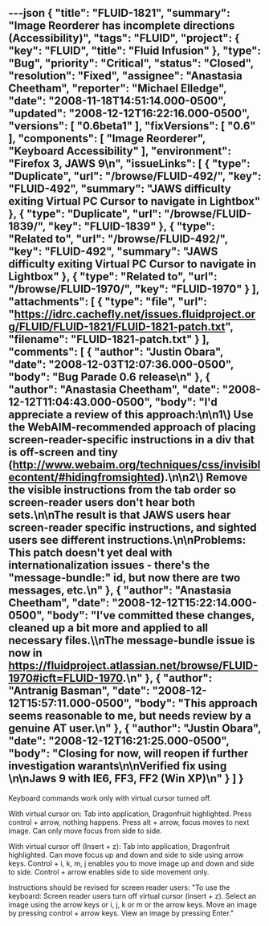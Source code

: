 ---json
{
  "title": "FLUID-1821",
  "summary": "Image Reorderer has incomplete directions (Accessibility)",
  "tags": "FLUID",
  "project": {
    "key": "FLUID",
    "title": "Fluid Infusion"
  },
  "type": "Bug",
  "priority": "Critical",
  "status": "Closed",
  "resolution": "Fixed",
  "assignee": "Anastasia Cheetham",
  "reporter": "Michael Elledge",
  "date": "2008-11-18T14:51:14.000-0500",
  "updated": "2008-12-12T16:22:16.000-0500",
  "versions": [
    "0.6beta1"
  ],
  "fixVersions": [
    "0.6"
  ],
  "components": [
    "Image Reorderer",
    "Keyboard Accessibility"
  ],
  "environment": "Firefox 3, JAWS 9\n",
  "issueLinks": [
    {
      "type": "Duplicate",
      "url": "/browse/FLUID-492/",
      "key": "FLUID-492",
      "summary": "JAWS difficulty exiting Virtual PC Cursor to navigate in Lightbox"
    },
    {
      "type": "Duplicate",
      "url": "/browse/FLUID-1839/",
      "key": "FLUID-1839"
    },
    {
      "type": "Related to",
      "url": "/browse/FLUID-492/",
      "key": "FLUID-492",
      "summary": "JAWS difficulty exiting Virtual PC Cursor to navigate in Lightbox"
    },
    {
      "type": "Related to",
      "url": "/browse/FLUID-1970/",
      "key": "FLUID-1970"
    }
  ],
  "attachments": [
    {
      "type": "file",
      "url": "https://idrc.cachefly.net/issues.fluidproject.org/FLUID/FLUID-1821/FLUID-1821-patch.txt",
      "filename": "FLUID-1821-patch.txt"
    }
  ],
  "comments": [
    {
      "author": "Justin Obara",
      "date": "2008-12-03T12:07:36.000-0500",
      "body": "Bug Parade  0.6 release\n"
    },
    {
      "author": "Anastasia Cheetham",
      "date": "2008-12-12T11:04:43.000-0500",
      "body": "I'd appreciate a review of this approach:\n\n1\\) Use the WebAIM-recommended approach of placing screen-reader-specific instructions in a div that is off-screen and tiny (<http://www.webaim.org/techniques/css/invisiblecontent/#hidingfromsighted>).\n\n2\\) Remove the visible instructions from the tab order so screen-reader users don't hear both sets.\n\nThe result is that JAWS users hear screen-reader specific instructions, and sighted users see different instructions.\n\nProblems: This patch doesn't yet deal with internationalization issues - there's the \"message-bundle:\" id, but now there are two messages, etc.\n"
    },
    {
      "author": "Anastasia Cheetham",
      "date": "2008-12-12T15:22:14.000-0500",
      "body": "I've committed these changes, cleaned up a bit more and applied to all necessary files.\\\nThe message-bundle issue is now in <https://fluidproject.atlassian.net/browse/FLUID-1970#icft=FLUID-1970>.\n"
    },
    {
      "author": "Antranig Basman",
      "date": "2008-12-12T15:57:11.000-0500",
      "body": "This approach seems reasonable to me, but needs review by a genuine AT user.\n"
    },
    {
      "author": "Justin Obara",
      "date": "2008-12-12T16:21:25.000-0500",
      "body": "Closing for now, will reopen if further investigation warants\n\nVerified fix using&#x20;\n\nJaws 9 with IE6, FF3, FF2 (Win XP)\n"
    }
  ]
}
---
Keyboard commands work only with virtual cursor turned off.&#x20;

With virtual cursor on: Tab into application, Dragonfruit highlighted. Press control + arrow, nothing happens. Press alt + arrow, focus moves to next image. Can only move focus from side to side.

With virtual cursor off (Insert + z): Tab into application, Dragonfruit highlighted. Can move focus up and down and side to side using arrow keys. Control + i, k, m, j enables you to move image up and down and side to side. Control + arrow enables side to side movement only.

Instructions should be revised for screen reader users: "To use the keyboard: Screen reader users turn off virtual cursor (insert + z). Select an image using the arrow keys or i, j, k or m or the arrow keys. Move an image by pressing control + arrow keys. View an image by pressing Enter."

        